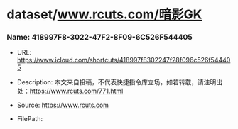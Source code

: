 # dataset/www.rcuts.com/暗影GK

### Name: 418997F8-3022-47F2-8F09-6C526F544405

- URL: https://www.icloud.com/shortcuts/418997f8302247f28f096c526f544405

- Description: 本文来自投稿，不代表快捷指令库立场，如若转载，请注明出处：https://www.rcuts.com/771.html

- Source: https://www.rcuts.com

- FilePath: 

